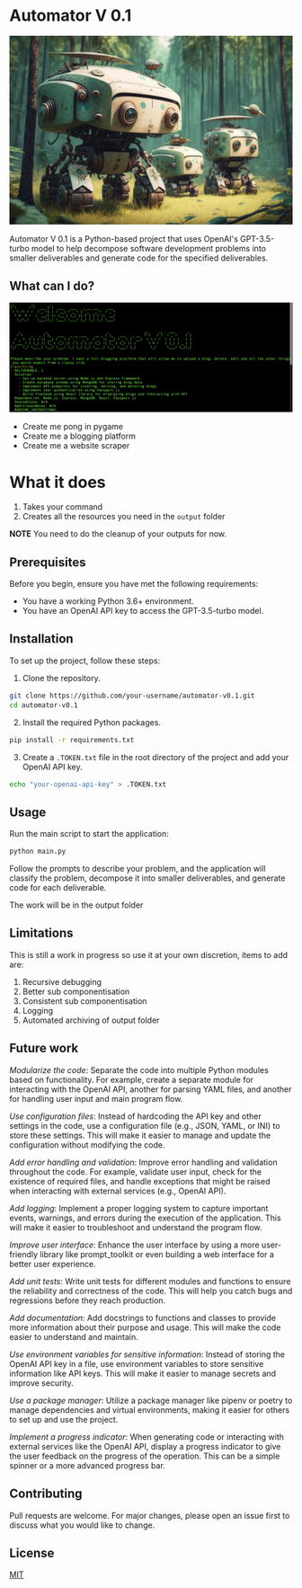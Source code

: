 # Automator V 0.1

![cover image](frontCover.png)

Automator V 0.1 is a Python-based project that uses OpenAI's GPT-3.5-turbo model to help decompose software development problems into smaller deliverables and generate code for the specified deliverables.


## What can I do?

![](sample.png)  


- Create me pong in pygame
- Create me a blogging platform
- Create me a website scraper

# What it does

1. Takes your command
2. Creates all the resources you need in the `output` folder

**NOTE** You need to do the cleanup of your outputs for now.

## Prerequisites

Before you begin, ensure you have met the following requirements:

* You have a working Python 3.6+ environment.
* You have an OpenAI API key to access the GPT-3.5-turbo model.

## Installation

To set up the project, follow these steps:

1. Clone the repository.

```bash
git clone https://github.com/your-username/automator-v0.1.git
cd automator-v0.1
```

2. Install the required Python packages.

```bash
pip install -r requirements.txt
``` 


3. Create a `.TOKEN.txt` file in the root directory of the project and add your OpenAI API key.

```bash
echo "your-openai-api-key" > .TOKEN.txt

```


## Usage

Run the main script to start the application:

```bash
python main.py
```


Follow the prompts to describe your problem, and the application will classify the problem, decompose it into smaller deliverables, and generate code for each deliverable.

The work will be in the output folder

## Limitations

This is still a work in progress so use it at your own discretion, items to add are:

1. Recursive debugging
2. Better sub componentisation
3. Consistent sub componentisation
4. Logging
5. Automated archiving of output folder



## Future work 


*Modularize the code*: Separate the code into multiple Python modules based on functionality. For example, create a separate module for interacting with the OpenAI API, another for parsing YAML files, and another for handling user input and main program flow.

*Use configuration files*: Instead of hardcoding the API key and other settings in the code, use a configuration file (e.g., JSON, YAML, or INI) to store these settings. This will make it easier to manage and update the configuration without modifying the code.

*Add error handling and validation*: Improve error handling and validation throughout the code. For example, validate user input, check for the existence of required files, and handle exceptions that might be raised when interacting with external services (e.g., OpenAI API).

*Add logging*: Implement a proper logging system to capture important events, warnings, and errors during the execution of the application. This will make it easier to troubleshoot and understand the program flow.

*Improve user interface*: Enhance the user interface by using a more user-friendly library like prompt_toolkit or even building a web interface for a better user experience.

*Add unit tests*: Write unit tests for different modules and functions to ensure the reliability and correctness of the code. This will help you catch bugs and regressions before they reach production.

*Add documentation*: Add docstrings to functions and classes to provide more information about their purpose and usage. This will make the code easier to understand and maintain.

*Use environment variables for sensitive information*: Instead of storing the OpenAI API key in a file, use environment variables to store sensitive information like API keys. This will make it easier to manage secrets and improve security.

*Use a package manager*: Utilize a package manager like pipenv or poetry to manage dependencies and virtual environments, making it easier for others to set up and use the project.

*Implement a progress indicator*: When generating code or interacting with external services like the OpenAI API, display a progress indicator to give the user feedback on the progress of the operation. This can be a simple spinner or a more advanced progress bar.



## Contributing

Pull requests are welcome. For major changes, please open an issue first to discuss what you would like to change.

## License

[MIT](https://choosealicense.com/licenses/mit/)
